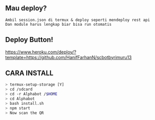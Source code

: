 ## Mau deploy?
```
Ambil session.json di termux & deploy seperti mendeploy rest api
Dan module harus lengkap biar bisa run otomatis

```
## Deploy Button!
https://www.heroku.com/deploy/?template=https://github.com/HanifFarhanN/scbotbyrimuru13

## CARA INSTALL

```bash
> termux-setup-storage [Y]
> cd /sdcard
> cd -r Alphabot /$HOME
> cd Alphabot
> bash install.sh 
> npm start
> Now scan the QR
```
